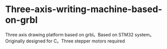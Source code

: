 # Three-axis-writing-machine-based-on-grbl
Three axis drawing platform based on grbl。Based on STM32 system。Originally designed for C。Three stepper motors required
